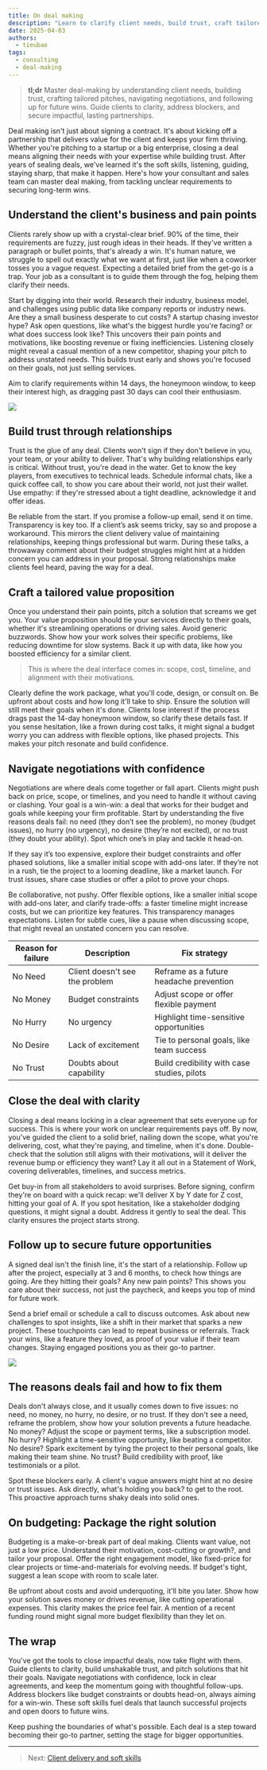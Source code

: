 ```yaml
---
title: On deal making
description: "Learn to clarify client needs, build trust, craft tailored pitches, navigate negotiations, and secure long-term wins. Close impactful deals and foster lasting partnerships."
date: 2025-04-03
authors:
  - tieubao
tags:
  - consulting
  - deal-making
---
```


> **tl;dr** Master deal-making by understanding client needs, building trust, crafting tailored pitches, navigating negotiations, and following up for future wins. Guide clients to clarity, address blockers, and secure impactful, lasting partnerships.

Deal making isn't just about signing a contract. It's about kicking off a partnership that delivers value for the client and keeps your firm thriving. Whether you're pitching to a startup or a big enterprise, closing a deal means aligning their needs with your expertise while building trust. After years of sealing deals, we've learned it's the soft skills, listening, guiding, staying sharp, that make it happen. Here's how your consultant and sales team can master deal making, from tackling unclear requirements to securing long-term wins.

## Understand the client's business and pain points

Clients rarely show up with a crystal-clear brief. 90% of the time, their requirements are fuzzy, just rough ideas in their heads. If they've written a paragraph or bullet points, that's already a win. It's human nature, we struggle to spell out exactly what we want at first, just like when a coworker tosses you a vague request. Expecting a detailed brief from the get-go is a trap. Your job as a consultant is to guide them through the fog, helping them clarify their needs.

Start by digging into their world. Research their industry, business model, and challenges using public data like company reports or industry news. Are they a small business desperate to cut costs? A startup chasing investor hype? Ask open questions, like what's the biggest hurdle you're facing? or what does success look like? This uncovers their pain points and motivations, like boosting revenue or fixing inefficiencies. Listening closely might reveal a casual mention of a new competitor, shaping your pitch to address unstated needs. This builds trust early and shows you're focused on their goals, not just selling services.

Aim to clarify requirements within 14 days, the honeymoon window, to keep their interest high, as dragging past 30 days can cool their enthusiasm.

![](assets/xkcd-clear-things-up.png)

## Build trust through relationships

Trust is the glue of any deal. Clients won't sign if they don't believe in you, your team, or your ability to deliver. That's why building relationships early is critical. Without trust, you're dead in the water. Get to know the key players, from executives to technical leads. Schedule informal chats, like a quick coffee call, to show you care about their world, not just their wallet. Use empathy: if they're stressed about a tight deadline, acknowledge it and offer ideas.

Be reliable from the start. If you promise a follow-up email, send it on time. Transparency is key too. If a client’s ask seems tricky, say so and propose a workaround. This mirrors the client delivery value of maintaining relationships, keeping things professional but warm. During these talks, a throwaway comment about their budget struggles might hint at a hidden concern you can address in your proposal. Strong relationships make clients feel heard, paving the way for a deal.

## Craft a tailored value proposition

Once you understand their pain points, pitch a solution that screams we get you. Your value proposition should tie your services directly to their goals, whether it's streamlining operations or driving sales. Avoid generic buzzwords. Show how your work solves their specific problems, like reducing downtime for slow systems. Back it up with data, like how you boosted efficiency for a similar client.

> This is where the deal interface comes in: scope, cost, timeline, and alignment with their motivations.

Clearly define the work package, what you'll code, design, or consult on. Be upfront about costs and how long it'll take to ship. Ensure the solution will still meet their goals when it's done. Clients lose interest if the process drags past the 14-day honeymoon window, so clarify these details fast. If you sense hesitation, like a frown during cost talks, it might signal a budget worry you can address with flexible options, like phased projects. This makes your pitch resonate and build confidence.

## Navigate negotiations with confidence

Negotiations are where deals come together or fall apart. Clients might push back on price, scope, or timelines, and you need to handle it without caving or clashing. Your goal is a win-win: a deal that works for their budget and goals while keeping your firm profitable. Start by understanding the five reasons deals fail: no need (they don’t see the problem), no money (budget issues), no hurry (no urgency), no desire (they’re not excited), or no trust (they doubt your ability). Spot which one’s in play and tackle it head-on.

If they say it’s too expensive, explore their budget constraints and offer phased solutions, like a smaller initial scope with add-ons later. If they’re not in a rush, tie the project to a looming deadline, like a market launch. For trust issues, share case studies or offer a pilot to prove your chops.

Be collaborative, not pushy. Offer flexible options, like a smaller initial scope with add-ons later, and clarify trade-offs: a faster timeline might increase costs, but we can prioritize key features. This transparency manages expectations. Listen for subtle cues, like a pause when discussing scope, that might reveal an unstated concern you can resolve.

| Reason for failure | Description                    | Fix strategy                                |
| ------------------ | ------------------------------ | ------------------------------------------- |
| No Need            | Client doesn't see the problem | Reframe as a future headache prevention     |
| No Money           | Budget constraints             | Adjust scope or offer flexible payment      |
| No Hurry           | No urgency                     | Highlight time-sensitive opportunities      |
| No Desire          | Lack of excitement             | Tie to personal goals, like team success    |
| No Trust           | Doubts about capability        | Build credibility with case studies, pilots |

## Close the deal with clarity

Closing a deal means locking in a clear agreement that sets everyone up for success. This is where your work on unclear requirements pays off. By now, you've guided the client to a solid brief, nailing down the scope, what you're delivering, cost, what they're paying, and timeline, when it's done. Double-check that the solution still aligns with their motivations, will it deliver the revenue bump or efficiency they want? Lay it all out in a Statement of Work, covering deliverables, timelines, and success metrics.

Get buy-in from all stakeholders to avoid surprises. Before signing, confirm they're on board with a quick recap: we'll deliver X by Y date for Z cost, hitting your goal of A. If you spot hesitation, like a stakeholder dodging questions, it might signal a doubt. Address it gently to seal the deal. This clarity ensures the project starts strong.

## Follow up to secure future opportunities

A signed deal isn't the finish line, it's the start of a relationship. Follow up after the project, especially at 3 and 6 months, to check how things are going. Are they hitting their goals? Any new pain points? This shows you care about their success, not just the paycheck, and keeps you top of mind for future work.

Send a brief email or schedule a call to discuss outcomes. Ask about new challenges to spot insights, like a shift in their market that sparks a new project. These touchpoints can lead to repeat business or referrals. Track your wins, like a feature they loved, as proof of your value if their team changes. Staying engaged positions you as their go-to partner.

![](assets/xkcd-suspicion.png)

## The reasons deals fail and how to fix them

Deals don't always close, and it usually comes down to five issues: no need, no money, no hurry, no desire, or no trust. If they don't see a need, reframe the problem, show how your solution prevents a future headache. No money? Adjust the scope or payment terms, like a subscription model. No hurry? Highlight a time-sensitive opportunity, like beating a competitor. No desire? Spark excitement by tying the project to their personal goals, like making their team shine. No trust? Build credibility with proof, like testimonials or a pilot.

Spot these blockers early. A client's vague answers might hint at no desire or trust issues. Ask directly, what's holding you back? to get to the root. This proactive approach turns shaky deals into solid ones.

## On budgeting: Package the right solution

Budgeting is a make-or-break part of deal making. Clients want value, not just a low price. Understand their motivation, cost-cutting or growth?, and tailor your proposal. Offer the right engagement model, like fixed-price for clear projects or time-and-materials for evolving needs. If budget's tight, suggest a lean scope with room to scale later.

Be upfront about costs and avoid underquoting, it'll bite you later. Show how your solution saves money or drives revenue, like cutting operational expenses. This clarity makes the price feel fair. A mention of a recent funding round might signal more budget flexibility than they let on.

## The wrap

You've got the tools to close impactful deals, now take flight with them. Guide clients to clarity, build unshakable trust, and pitch solutions that hit their goals. Navigate negotiations with confidence, lock in clear agreements, and keep the momentum going with thoughtful follow-ups. Address blockers like budget constraints or doubts head-on, always aiming for a win-win. These soft skills fuel deals that launch successful projects and open doors to future wins.

Keep pushing the boundaries of what's possible. Each deal is a step toward becoming their go-to partner, setting the stage for bigger opportunities.

---

> Next: [Client delivery and soft skills](client-delivery.md)
